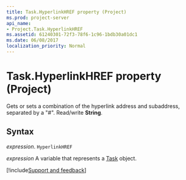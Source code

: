 ```yaml
---
title: Task.HyperlinkHREF property (Project)
ms.prod: project-server
api_name:
- Project.Task.HyperlinkHREF
ms.assetid: 61240301-72f3-78f6-1c96-1bdb30a01dc1
ms.date: 06/08/2017
localization_priority: Normal
---
```



# Task.HyperlinkHREF property (Project)

Gets or sets a combination of the hyperlink address and subaddress, separated by a "#". Read/write  **String**.


## Syntax

_expression_. `HyperlinkHREF`

_expression_ A variable that represents a [Task](./Project.Task.md) object.

[!include[Support and feedback](~/includes/feedback-boilerplate.md)]